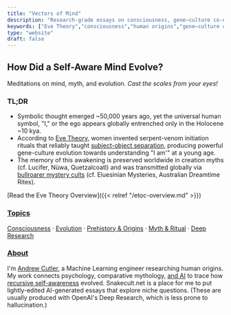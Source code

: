 ```yaml
---
title: "Vectors of Mind"
description: "Research-grade essays on consciousness, gene–culture co-evolution, and the Eve Theory."
keywords: ["Eve Theory","consciousness","human origins","gene–culture co-evolution","psychometrics"]
type: "website"
draft: false
---
```


## How Did a Self-Aware Mind Evolve? 
Meditations on mind, myth, and evolution. <span class="eye-of-ra-text">*<span data-char="C" style="--char-index: 0">C</span><span data-char="a" style="--char-index: 1">a</span><span data-char="s" style="--char-index: 2">s</span><span data-char="t" style="--char-index: 3">t</span> <span data-char="t" style="--char-index: 4">t</span><span data-char="h" style="--char-index: 5">h</span><span data-char="e" style="--char-index: 6">e</span> <span data-char="s" style="--char-index: 7">s</span><span data-char="c" style="--char-index: 8">c</span><span data-char="a" style="--char-index: 9">a</span><span data-char="l" style="--char-index: 10">l</span><span data-char="e" style="--char-index: 11">e</span><span data-char="s" style="--char-index: 12">s</span> <span data-char="f" style="--char-index: 13">f</span><span data-char="r" style="--char-index: 14">r</span><span data-char="o" style="--char-index: 15">o</span><span data-char="m" style="--char-index: 16">m</span> <span data-char="y" style="--char-index: 17">y</span><span data-char="o" style="--char-index: 18">o</span><span data-char="u" style="--char-index: 19">u</span><span data-char="r" style="--char-index: 20">r</span> <span data-char="e" style="--char-index: 21">e</span><span data-char="y" style="--char-index: 22">y</span><span data-char="e" style="--char-index: 23">e</span><span data-char="s" style="--char-index: 24">s</span><span data-char="!" style="--char-index: 25">!</span>*</span>

### TL;DR

*   Symbolic thought emerged ~50,000 years ago, yet the universal human symbol, "I," or the ego appears globally entrenched only in the Holocene ~10 kya.
*   According to [Eve Theory](https://www.vectorsofmind.com/p/eve-theory-of-consciousness-v3), women invented serpent-venom initiation rituals that reliably taught [subject-object separation](https://www.vectorsofmind.com/p/the-origins-of-human-consciousness), producing powerful gene-culture evolution towards understanding "I am'" at a young age.
*   The memory of this awakening is preserved worldwide in creation myths (cf. Lucifer, Nüwa, Quetzalcoatl) and was transmitted globally via [bullroarer mystery cults](https://www.vectorsofmind.com/p/the-bullroarer-much-more-than-you) (cf. Eluesinian Mysteries, Australian Dreamtime Rites).

[Read the Eve Theory Overview]({{< relref "/etoc-overview.md" >}}) <!-- CTA -->

### [Topics](/topics/)
[Consciousness](/tags/consciousness/) · [Evolution](/tags/evolution/) · [Prehistory & Origins](/tags/prehistory/) · [Myth & Ritual](/tags/mythology/) · [Deep Research](/tags/deep-research/)

### [About](/about/) 
I'm [Andrew Cutler](https://substack.com/@vectors?utm_source=user-menu), a Machine Learning engineer researching human origins. 
My work connects psychology, comparative mythology, [and AI](https://www.vectorsofmind.com/p/the-ai-basis-of-the-eve-theory-of) to trace how [recursive self-awareness](https://www.vectorsofmind.com/p/deja-you-the-recursive-construction) evolved.
Snakecult.net is a place for me to put lightly-edited AI-generated essays that explore niche questions. (These are usually produced with OpenAI's Deep Research, which is less prone to hallucination.)
